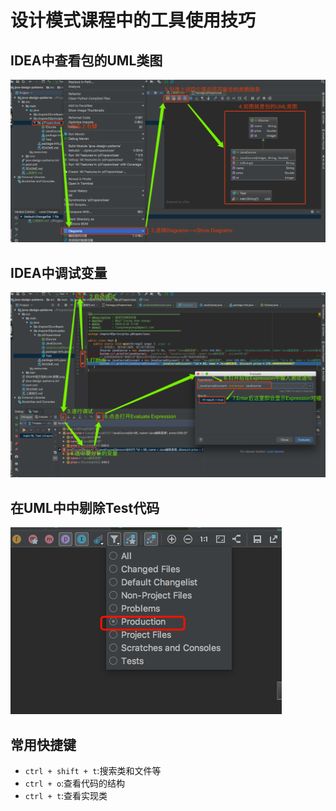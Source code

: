 # 设计模式课程中的工具使用技巧

## IDEA中查看包的UML类图

![IDEA中显示包的UML类图](IDEA中显示包的UML类图.png)

## IDEA中调试变量

![IDEA中调试变量](IDEA调试变量.png)

## 在UML中中剔除Test代码

![在UML中中剔除Test代码](如何在UML中剔除Test代码.png)

## 常用快捷键
+ `ctrl + shift + t`:搜索类和文件等
+ `ctrl + o`:查看代码的结构
+ `ctrl + t`:查看实现类